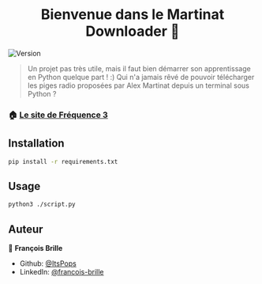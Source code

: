<h1 align="center">Bienvenue dans le Martinat Downloader 👋</h1>
<p>
  <img alt="Version" src="https://img.shields.io/badge/version-1-blue.svg?cacheSeconds=2592000" />
</p>

> Un projet pas très utile, mais il faut bien démarrer son apprentissage en Python quelque part ! :) 
> Qui n'a jamais rêvé de pouvoir télécharger les piges radio proposées par Alex Martinat depuis un terminal sous Python ?

### 🏠 [Le site de Fréquence 3](https://frequence3.com)

## Installation

```sh
pip install -r requirements.txt
```

## Usage

```sh
python3 ./script.py
```

## Auteur

👤 **François Brille**

* Github: [@ItsPops](https://github.com/ItsPops)
* LinkedIn: [@francois-brille](https://linkedin.com/in/francois-brille)

